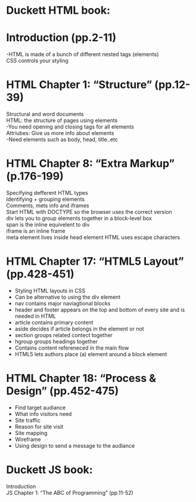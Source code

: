 # Duckett HTML book:

# Introduction (pp.2-11) <br>
 -HTML is made of a bunch of different nested tags (elements)<br>
 CSS controls your styling<br>

# HTML Chapter 1: “Structure” (pp.12-39) <br>

Structural and word documents <br>
HTML: the structure of pages using elements<br>
-You need opening and closing tags for all elements <br>
Attriubes: Give us more info about elements <br>
-Need elements such as body, head, title..etc


# HTML Chapter 8: “Extra Markup” (p.176-199) <br>
Specifying defferent HTML types <br>
Identifying + grouping elements <br>
Comments, mets info and iframes <br>
Start HTML with DOCTYPE so the browser uses the correct version<br>
 div lets you to group elements together in a block-level box <br>
span is the inline equivelent to div <br>
iframe is an inline frame <br>
meta element lives inside head element
HTML uses escape characters <br>

# HTML Chapter 17: “HTML5 Layout” (pp.428-451) <br>
- Styling HTML layouts in CSS<br>
- Can be alternative to using the div element <br>
- nav contains major naviagtional blocks<br>
- header and footer appears on the top and bottom of every site and is needed in HTML <br>
- article contains primary content <br>
- aside decides if article belongs in the element or not <br>
- section groups related contect together <br>
- hgroup groups headings together <br>
- Contains content refereneced in the main flow <br>
- HTML5 lets authors place (a) element around a block element

# HTML Chapter 18: “Process & Design” (pp.452-475) <br>
- Find target audiance <br>
- What info visitors need <br>
- Site traffic <br>
- Reason for site visit <br>
- Site mapping <br>
- Wireframe <br>
- Using design to send a message to the audiance <br>

# Duckett JS book:
Introduction <br>
JS Chapter 1: “The ABC of Programming” (pp.11-52) <br>
